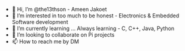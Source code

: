 - 👋 Hi, I’m @the13thson - Ameen Jakoet
- 👀 I’m interested in too much to be honest - Electronics & Embedded Software development
- 🌱 I’m currently learning ... Always learning - C, C++, Java, Python
- 💞️ I’m looking to collaborate on Pi projects
- 📫 How to reach me by DM

<!---
the13thson/the13thson is a ✨ special ✨ repository because its `README.md` (this file) appears on your GitHub profile.
You can click the Preview link to take a look at your changes.
--->
